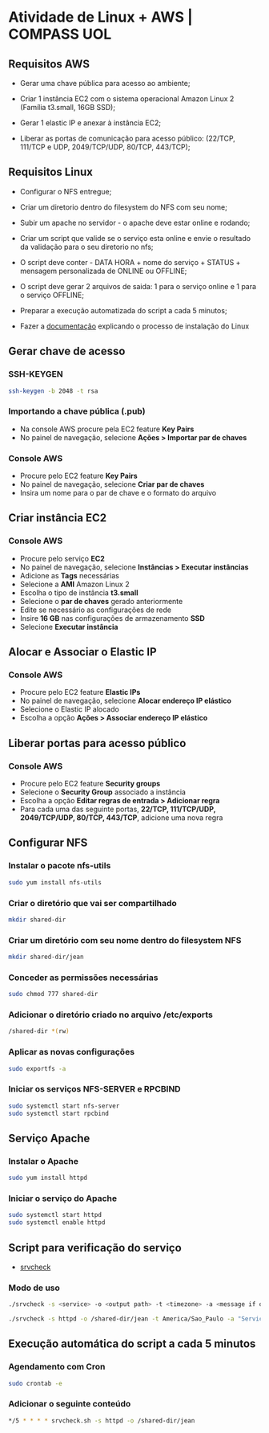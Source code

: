 
# Atividade de Linux + AWS | COMPASS UOL


## Requisitos AWS

- Gerar uma chave pública para acesso ao ambiente;

- Criar 1 instância EC2 com o sistema operacional Amazon Linux 2 (Família t3.small, 16GB SSD);

- Gerar 1 elastic IP e anexar à instância EC2;

- Liberar as portas de comunicação para acesso público: (22/TCP, 111/TCP e UDP, 2049/TCP/UDP, 80/TCP, 443/TCP);

## Requisitos Linux

- Configurar o NFS entregue;

- Criar um diretorio dentro do filesystem do NFS com seu nome;

- Subir um apache no servidor - o apache deve estar online e rodando;

- Criar um script que valide se o serviço esta online e envie o resultado da validação para o seu diretorio no nfs;

- O script deve conter - DATA HORA + nome do serviço + STATUS + mensagem personalizada de ONLINE ou OFFLINE;

- O script deve gerar 2 arquivos de saida: 1 para o serviço online e 1 para o serviço OFFLINE;

- Preparar a execução automatizada do script a cada 5 minutos;

- Fazer a [documentação](https://github.com/jeancalistro/atv-linux-aws-compass/blob/main/documenta%C3%A7%C3%A3o%20instala%C3%A7%C3%A3o%20fedora.pdf) explicando o processo de instalação do Linux

## Gerar chave de acesso

### SSH-KEYGEN

```bash
ssh-keygen -b 2048 -t rsa
```

### Importando a chave pública (.pub)

- Na console AWS procure pela EC2 feature **Key Pairs**
- No painel de navegação, selecione **Ações > Importar par de chaves**

### Console AWS

- Procure pelo EC2 feature **Key Pairs**
- No painel de navegação, selecione **Criar par de chaves**
- Insira um nome para o par de chave e o formato do arquivo

## Criar instância EC2

### Console AWS

- Procure pelo serviço **EC2**
- No painel de navegação, selecione **Instâncias > Executar instâncias**
- Adicione as **Tags** necessárias
- Selecione a **AMI** Amazon Linux 2
- Escolha o tipo de instância **t3.small**
- Selecione o **par de chaves** gerado anteriormente
- Edite se necessário as configurações de rede
- Insire **16 GB** nas configurações de armazenamento **SSD**
- Selecione **Executar instância**

## Alocar e Associar o Elastic IP

### Console AWS

- Procure pelo EC2 feature **Elastic IPs**
- No painel de navegação, selecione **Alocar endereço IP elástico**
- Selecione o Elastic IP alocado
- Escolha a opção **Ações > Associar endereço IP elástico**

## Liberar portas para acesso público

### Console AWS

- Procure pelo EC2 feature **Security groups**
- Selecione o **Security Group** associado a instância
- Escolha a opção **Editar regras de entrada > Adicionar regra**
- Para cada uma das seguinte portas, **22/TCP, 111/TCP/UDP, 2049/TCP/UDP, 80/TCP, 443/TCP**, adicione uma nova regra

## Configurar NFS

### Instalar o pacote nfs-utils

```bash
sudo yum install nfs-utils
```

### Criar o diretório que vai ser compartilhado

```bash
mkdir shared-dir
```

### Criar um diretório com seu nome dentro do filesystem NFS

```bash
mkdir shared-dir/jean
```

### Conceder as permissões necessárias

```bash
sudo chmod 777 shared-dir
```

### Adicionar o diretório criado no arquivo /etc/exports

```bash
/shared-dir *(rw)
```

### Aplicar as novas configurações

```bash
sudo exportfs -a
```

### Iniciar os serviços NFS-SERVER e RPCBIND

```bash
sudo systemctl start nfs-server
sudo systemctl start rpcbind
```
## Serviço Apache

### Instalar o Apache

```bash
sudo yum install httpd
```

### Iniciar o serviço do Apache

```bash
sudo systemctl start httpd
sudo systemctl enable httpd
```
## Script para verificação do serviço

- [srvcheck](https://github.com/jeancalistro/atv-linux-aws-compass/blob/main/srvcheck.sh)

### Modo de uso

```bash
./srvcheck -s <service> -o <output path> -t <timezone> -a <message if online> -i <message if offline>
```

```bash
./srvcheck -s httpd -o /shared-dir/jean -t America/Sao_Paulo -a "Serviço Online" -i "Serviço Offline"
```

## Execução automática do script a cada 5 minutos

### Agendamento com Cron

```bash
sudo crontab -e
```

### Adicionar o seguinte conteúdo

```bash
*/5 * * * * srvcheck.sh -s httpd -o /shared-dir/jean
```

